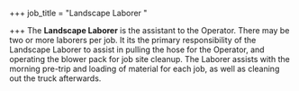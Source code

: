 +++
job_title = "Landscape Laborer "

+++
The **Landscape Laborer** is the assistant to the Operator. There may be two or more laborers per job. It its the primary responsibility of the Landscape Laborer to assist in pulling the hose for the Operator, and operating the blower pack for job site cleanup. The Laborer assists with the morning pre-trip and loading of material for each job, as well as cleaning out the truck afterwards.
